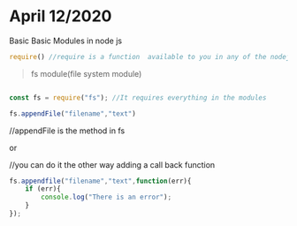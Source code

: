 # April 12/2020

Basic Basic Modules in node js

```javascript
require() //require is a function  available to you in any of the nodejs file 
```
>fs module(file system module)

```javascript

const fs = require("fs"); //It requires everything in the modules
```


```javascript
fs.appendFile("filename","text")
```
//appendFile is the method in fs

or

//you can do it the other way adding a call back function

```javascript
fs.appendfile("filename","text",function(err){
    if (err){
        console.log("There is an error");
    }
});
```

